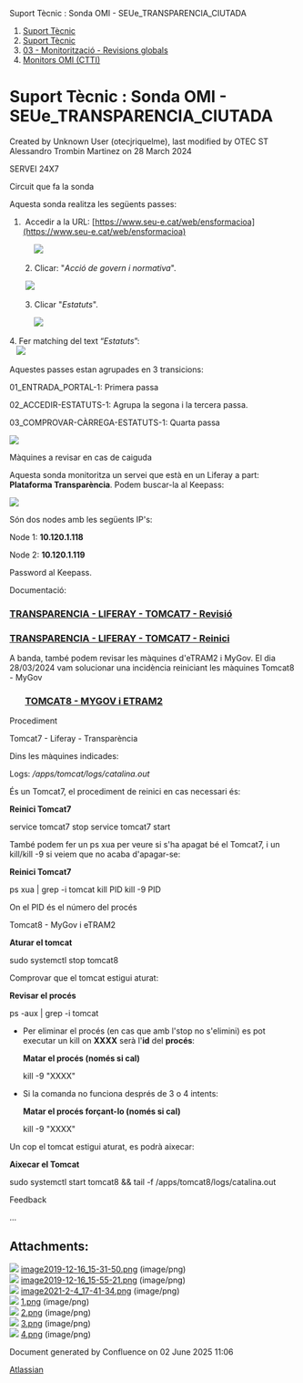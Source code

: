 Suport Tècnic : Sonda OMI - SEUe\_TRANSPARENCIA\_CIUTADA  

1.  [Suport Tècnic](index.html)
2.  [Suport Tècnic](13893782.html)
3.  [03 - Monitorització - Revisions globals](26313327.html)
4.  [Monitors OMI (CTTI)](26313608.html)

Suport Tècnic : Sonda OMI - SEUe\_TRANSPARENCIA\_CIUTADA
========================================================

Created by Unknown User (otecjriquelme), last modified by OTEC ST Alessandro Trombin Martinez on 28 March 2024

SERVEI 24X7

Circuit que fa la sonda

Aquesta sonda realitza les següents passes:

1.   Accedir a la URL: [https://www.seu-e.cat/web/ensformacioa](https://www.seu-e.cat/web/ensformacioa)

           ![](attachments/30869101/100009673.png) 

       2. Clicar: "_Acció de govern i normativa_".

       ![](attachments/30869101/100009674.png)

       3. Clicar "_Estatuts_".

           ![](attachments/30869101/100009675.png)

4\. Fer matching del text “_Estatuts_”:  
   ![](attachments/30869101/100009676.png)

Aquestes passes estan agrupades en 3 transicions:

01\_ENTRADA\_PORTAL-1: Primera passa

02\_ACCEDIR-ESTATUTS-1: Agrupa la segona i la tercera passa.

03\_COMPROVAR-CÀRREGA-ESTATUTS-1: Quarta passa

![](attachments/30869101/30869108.png)

  

Màquines a revisar en cas de caiguda

Aquesta sonda monitoritza un servei que està en un Liferay a part: **Plataforma Transparència**. Podem buscar-la al Keepass:

![](attachments/30869101/30869109.png)

  

Són dos nodes amb les següents IP's:

Node 1: **10.120.1.118**

Node 2: **10.120.1.119**

Password al Keepass.

  

Documentació:

### [TRANSPARENCIA - LIFERAY - TOMCAT7 - Revisió](41521524.html)

### [TRANSPARENCIA - LIFERAY - TOMCAT7 - Reinici](TRANSPARENCIA---LIFERAY---TOMCAT7---Reinici_41521523.html)

  

A banda, també podem revisar les màquines d'eTRAM2 i MyGov. El dia 28/03/2024 vam solucionar una incidència reiniciant les màquines Tomcat8 - MyGov

###        **[TOMCAT8 - MYGOV i ETRAM2](https://intranet.aoc.cat/pages/viewpage.action?pageId=41520766)**

Procediment

Tomcat7 - Liferay - Transparència

Dins les màquines indicades:

Logs: _/apps/tomcat/logs/catalina.out_

És un Tomcat7, el procediment de reinici en cas necessari és:

**Reinici Tomcat7**

service tomcat7 stop
service tomcat7 start 

També podem fer un ps xua per veure si s'ha apagat bé el Tomcat7, i un kill/kill -9 si veiem que no acaba d'apagar-se:

**Reinici Tomcat7**

ps xua | grep -i tomcat
kill PID
kill -9 PID

On el PID és el número del procés

Tomcat8 - MyGov i eTRAM2

  

**Aturar el tomcat**

sudo systemctl stop tomcat8

  

Comprovar que el tomcat estigui aturat:

**Revisar el procés**

ps -aux | grep -i tomcat

  

*   Per eliminar el procés (en cas que amb l'stop no s'elimini) es pot executar un kill on **XXXX** serà l'**id** del **procés**:
    
    **Matar el procés (només si cal)**
    
    kill -9 "XXXX"
    
*   Si la comanda no funciona després de 3 o 4 intents:
    
    **Matar el procés forçant-lo (només si cal)**
    
    kill -9 "XXXX"
    

  

Un cop el tomcat estigui aturat, es podrà aixecar:

**Aixecar el Tomcat**

sudo systemctl start tomcat8 && tail -f /apps/tomcat8/logs/catalina.out

Feedback

...

  

  

  

  

Attachments:
------------

![](images/icons/bullet_blue.gif) [image2019-12-16\_15-31-50.png](attachments/30869101/30869108.png) (image/png)  
![](images/icons/bullet_blue.gif) [image2019-12-16\_15-55-21.png](attachments/30869101/30869109.png) (image/png)  
![](images/icons/bullet_blue.gif) [image2021-2-4\_17-41-34.png](attachments/30869101/41520969.png) (image/png)  
![](images/icons/bullet_blue.gif) [1.png](attachments/30869101/100009673.png) (image/png)  
![](images/icons/bullet_blue.gif) [2.png](attachments/30869101/100009674.png) (image/png)  
![](images/icons/bullet_blue.gif) [3.png](attachments/30869101/100009675.png) (image/png)  
![](images/icons/bullet_blue.gif) [4.png](attachments/30869101/100009676.png) (image/png)  

Document generated by Confluence on 02 June 2025 11:06

[Atlassian](http://www.atlassian.com/)